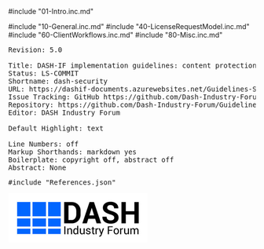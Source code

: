 #include "01-Intro.inc.md"

#include "10-General.inc.md"
#include "40-LicenseRequestModel.inc.md"
#include "60-ClientWorkflows.inc.md"
#include "80-Misc.inc.md"

<!-- Document metadata follows. The below sections are used by the document compiler and are not directly visible. -->

<pre class="metadata">
Revision: 5.0

Title: DASH-IF implementation guidelines: content protection and security
Status: LS-COMMIT
Shortname: dash-security
URL: https://dashif-documents.azurewebsites.net/Guidelines-Security/master/Guidelines-Security.html
Issue Tracking: GitHub https://github.com/Dash-Industry-Forum/Guidelines-Security/issues
Repository: https://github.com/Dash-Industry-Forum/Guidelines-Security GitHub
Editor: DASH Industry Forum

Default Highlight: text
<!-- Enabling line numbers breaks code blocks in PDF! (2018-10-02) -->
Line Numbers: off
Markup Shorthands: markdown yes
Boilerplate: copyright off, abstract off
Abstract: None
</pre>

<!-- Custom bibliography entries go in References.json. Prefer adding your document to SpecRef over maintaining a custom definition. -->
<pre class="biblio">
#include "References.json"
</pre>

<pre boilerplate="logo">
<a href="https://dashif.org/"><img src="Images/DASH-IF.png" /></a>
</pre>

